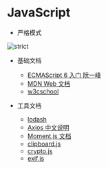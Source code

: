 <!--
 * @version: 1.0.0
 * @Date: 2019-06-21 11:05:37
 * @LastEditTime: 2019-06-21 11:05:37
 -->
# JavaScript

* 严格模式

![strict](http://nikai.site/docs/strict.png)

* 基础文档
    - [ECMAScript 6 入门 阮一峰](http://es6.ruanyifeng.com/)
    - [MDN Web 文档](https://developer.mozilla.org/zh-CN/)
    - [w3cschool](https://www.w3cschool.cn/)

* 工具文档
    - [lodash](https://www.lodashjs.com/docs/4.17.5.html)
    - [Axios 中文说明](https://www.kancloud.cn/yunye/axios/234845)
    - [Moment.js 文档](http://momentjs.cn/docs/)
    - [clipboard.js](https://clipboardjs.com/)
    - [crypto.js](https://www.npmjs.com/package/crypto-js)
    - [exif.js](https://www.npmjs.com/package/exif-js)